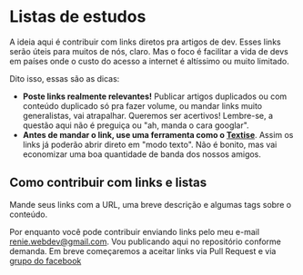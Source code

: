 # Listas de estudos

A ideia aqui é contribuir com links diretos pra artigos de dev. Esses links serão úteis para muitos de nós, claro. Mas o foco é facilitar a vida de devs em países onde o custo do acesso a internet é altíssimo ou muito limitado.

Dito isso, essas são as dicas:
 * **Poste links realmente relevantes!** Publicar artigos duplicados ou com conteúdo duplicado só pra fazer volume, ou mandar links muito generalistas, vai atrapalhar. Queremos ser acertivos! Lembre-se, a questão aqui não é preguiça ou "ah, manda o cara googlar".
 * **Antes de mandar o link, use uma ferramenta como o [Textise](https://www.textise.net)**. Assim os links já poderão abrir direto em "modo texto". Não é bonito, mas vai economizar uma boa quantidade de banda dos nossos amigos.



## Como contribuir com links e listas

Mande seus links com a URL, uma breve descrição e algumas tags sobre o conteúdo.

Por enquanto você pode contribuir enviando links pelo meu e-mail renie.webdev@gmail.com. Vou publicando aqui no repositório conforme demanda. Em breve começaremos a aceitar links via Pull Request e via [grupo do facebook](https://www.facebook.com/groups/javascriptbrasil/)